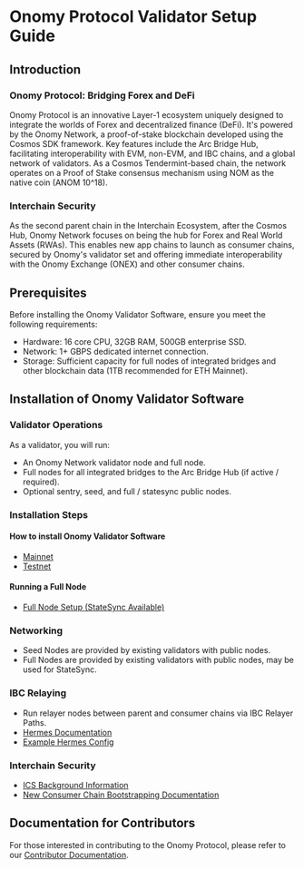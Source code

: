 
# Onomy Protocol Validator Setup Guide

## Introduction

### Onomy Protocol: Bridging Forex and DeFi

Onomy Protocol is an innovative Layer-1 ecosystem uniquely designed to integrate the worlds of Forex and decentralized finance (DeFi). It's powered by the Onomy Network, a proof-of-stake blockchain developed using the Cosmos SDK framework. Key features include the Arc Bridge Hub, facilitating interoperability with EVM, non-EVM, and IBC chains, and a global network of validators. As a Cosmos Tendermint-based chain, the network operates on a Proof of Stake consensus mechanism using NOM as the native coin (ANOM 10^18).

### Interchain Security

As the second parent chain in the Interchain Ecosystem, after the Cosmos Hub, Onomy Network focuses on being the hub for Forex and Real World Assets (RWAs). This enables new app chains to launch as consumer chains, secured by Onomy's validator set and offering immediate interoperability with the Onomy Exchange (ONEX) and other consumer chains.

## Prerequisites

Before installing the Onomy Validator Software, ensure you meet the following requirements:

- Hardware: 16 core CPU, 32GB RAM, 500GB enterprise SSD.
- Network: 1+ GBPS dedicated internet connection.
- Storage: Sufficient capacity for full nodes of integrated bridges and other blockchain data (1TB recommended for ETH Mainnet).

## Installation of Onomy Validator Software

### Validator Operations

As a validator, you will run:

- An Onomy Network validator node and full node.
- Full nodes for all integrated bridges to the Arc Bridge Hub (if active / required).
- Optional sentry, seed, and full / statesync public nodes.

### Installation Steps

#### How to install Onomy Validator Software

- [Mainnet](https://github.com/onomyprotocol/validator/tree/main/mainnet)
- [Testnet](https://github.com/onomyprotocol/validator/tree/main/testnet)

#### Running a Full Node

- [Full Node Setup (StateSync Available)](https://github.com/onomyprotocol/validator/blob/main/mainnet/docs/full.md)

### Networking

- Seed Nodes are provided by existing validators with public nodes.
- Full Nodes are provided by existing validators with public nodes, may be used for StateSync.

### IBC Relaying

- Run relayer nodes between parent and consumer chains via IBC Relayer Paths.
- [Hermes Documentation](https://hermes.informal.systems/)
- [Example Hermes Config](https://github.com/onomyprotocol/validator/tree/main/ibc-relayers/example_hermes_config.toml)


### Interchain Security

- [ICS Background Information](https://github.com/onomyprotocol/validator/tree/main/replicated-security/rs-overview.md)
- [New Consumer Chain Bootstrapping Documentation](https://github.com/onomyprotocol/validator/tree/main/replicated-security/bootstrapping.md)


## Documentation for Contributors

For those interested in contributing to the Onomy Protocol, please refer to our [Contributor Documentation](https://github.com/onomyprotocol/validator/tree/main/contributing).
